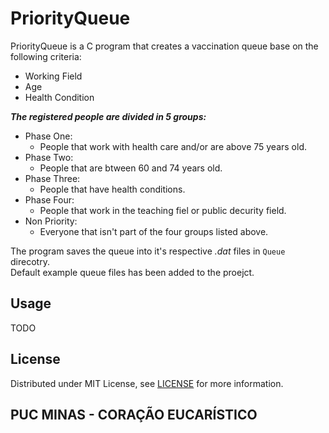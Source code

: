 # PriorityQueue

PriorityQueue is a C program that creates a vaccination queue base on the following criteria:

- Working Field
- Age
- Health Condition

***The registered people are divided in 5 groups:***

- Phase One:
  * People that work with health care and/or are above 75 years old.
- Phase Two:
  * People that are btween 60 and 74 years old.
- Phase Three:
  * People that have health conditions.
- Phase Four:
  * People that work in the teaching fiel or public decurity field.
- Non Priority:
  * Everyone that isn't part of the four groups listed above.

The program saves the queue into it's respective *.dat* files in ``Queue`` direcotry.  
Default example queue files has been added to the proejct.

## Usage

TODO

## License

Distributed under MIT License, see [LICENSE](LICENSE) for more information.

## PUC MINAS - CORAÇÃO EUCARÍSTICO
